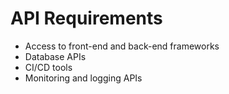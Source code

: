 # API Requirements

- Access to front-end and back-end frameworks
- Database APIs
- CI/CD tools
- Monitoring and logging APIs

